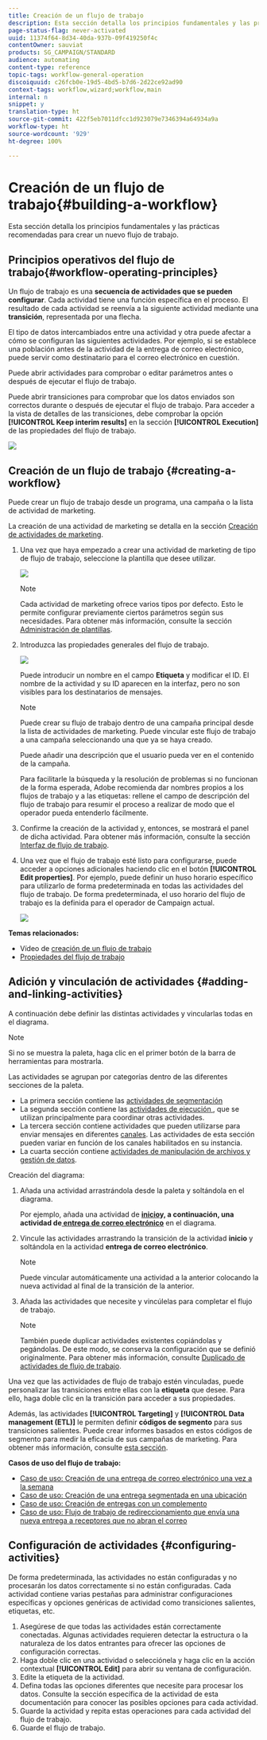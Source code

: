 ```yaml
---
title: Creación de un flujo de trabajo
description: Esta sección detalla los principios fundamentales y las prácticas recomendadas para crear un nuevo flujo de trabajo.
page-status-flag: never-activated
uuid: 11374f64-8d34-40da-937b-09f419250f4c
contentOwner: sauviat
products: SG_CAMPAIGN/STANDARD
audience: automating
content-type: reference
topic-tags: workflow-general-operation
discoiquuid: c26fcb0e-19d5-4bd5-b7d6-2d22ce92ad90
context-tags: workflow,wizard;workflow,main
internal: n
snippet: y
translation-type: ht
source-git-commit: 422f5eb7011dfcc1d923079e7346394a64934a9a
workflow-type: ht
source-wordcount: '929'
ht-degree: 100%

---
```



# Creación de un flujo de trabajo{#building-a-workflow}

Esta sección detalla los principios fundamentales y las prácticas recomendadas para crear un nuevo flujo de trabajo.

## Principios operativos del flujo de trabajo{#workflow-operating-principles}

Un flujo de trabajo es una **secuencia de actividades que se pueden configurar**. Cada actividad tiene una función específica en el proceso. El resultado de cada actividad se reenvía a la siguiente actividad mediante una **transición**, representada por una flecha.

El tipo de datos intercambiados entre una actividad y otra puede afectar a cómo se configuran las siguientes actividades. Por ejemplo, si se establece una población antes de la actividad de la entrega de correo electrónico, puede servir como destinatario para el correo electrónico en cuestión.

Puede abrir actividades para comprobar o editar parámetros antes o después de ejecutar el flujo de trabajo.

Puede abrir transiciones para comprobar que los datos enviados son correctos durante o después de ejecutar el flujo de trabajo. Para acceder a la vista de detalles de las transiciones, debe comprobar la opción **[!UICONTROL Keep interim results]** en la sección **[!UICONTROL Execution]** de las propiedades del flujo de trabajo.

![](assets/workflow_overview.png)


## Creación de un flujo de trabajo {#creating-a-workflow}

Puede crear un flujo de trabajo desde un programa, una campaña o la lista de actividad de marketing.

La creación de una actividad de marketing se detalla en la sección [Creación de actividades de marketing](../../start/using/marketing-activities.md#creating-a-marketing-activity).

1. Una vez que haya empezado a crear una actividad de marketing de tipo de flujo de trabajo, seleccione la plantilla que desee utilizar.

   ![](assets/workflow_creation_1.png)

   >[!NOTE]
   >
   >Cada actividad de marketing ofrece varios tipos por defecto. Esto le permite configurar previamente ciertos parámetros según sus necesidades. Para obtener más información, consulte la sección [Administración de plantillas](../../start/using/marketing-activity-templates.md).

1. Introduzca las propiedades generales del flujo de trabajo.

   ![](assets/workflow_creation_2.png)

   Puede introducir un nombre en el campo **Etiqueta** y modificar el ID. El nombre de la actividad y su ID aparecen en la interfaz, pero no son visibles para los destinatarios de mensajes.

   >[!NOTE]
   >
   >Puede crear su flujo de trabajo dentro de una campaña principal desde la lista de actividades de marketing. Puede vincular este flujo de trabajo a una campaña seleccionando una que ya se haya creado.

   Puede añadir una descripción que el usuario pueda ver en el contenido de la campaña.

   Para facilitarle la búsqueda y la resolución de problemas si no funcionan de la forma esperada, Adobe recomienda dar nombres propios a los flujos de trabajo y a las etiquetas: rellene el campo de descripción del flujo de trabajo para resumir el proceso a realizar de modo que el operador pueda entenderlo fácilmente.

1. Confirme la creación de la actividad y, entonces, se mostrará el panel de dicha actividad. Para obtener más información, consulte la sección [Interfaz de flujo de trabajo](../../automating/using/workflow-interface.md).

1. Una vez que el flujo de trabajo esté listo para configurarse, puede acceder a opciones adicionales haciendo clic en el botón **[!UICONTROL Edit properties]**. Por ejemplo, puede definir un huso horario específico para utilizarlo de forma predeterminada en todas las actividades del flujo de trabajo. De forma predeterminada, el uso horario del flujo de trabajo es la definida para el operador de Campaign actual.

   ![](assets/workflow_properties.png)

**Temas relacionados:**

* Vídeo de [creación de un flujo de trabajo](https://docs.adobe.com/content/help/es-ES/campaign-standard/using/managing-processes-and-data/workflow-general-operation/building-a-workflow.html)
* [Propiedades del flujo de trabajo](../../automating/using/managing-execution-options.md)

## Adición y vinculación de actividades {#adding-and-linking-activities}

A continuación debe definir las distintas actividades y vincularlas todas en el diagrama.

>[!NOTE]
>
>Si no se muestra la paleta, haga clic en el primer botón de la barra de herramientas para mostrarla.

Las actividades se agrupan por categorías dentro de las diferentes secciones de la paleta.

* La primera sección contiene las [actividades de segmentación](../../automating/using/about-targeting-activities.md)
* La segunda sección contiene las [actividades de ejecución ](../../automating/using/about-execution-activities.md), que se utilizan principalmente para coordinar otras actividades.
* La tercera sección contiene actividades que pueden utilizarse para enviar mensajes en diferentes [canales](../../automating/using/about-channel-activities.md). Las actividades de esta sección pueden variar en función de los canales habilitados en su instancia.
* La cuarta sección contiene [actividades de manipulación de archivos y gestión de datos](../../automating/using/about-data-management-activities.md).

Creación del diagrama:

1. Añada una actividad arrastrándola desde la paleta y soltándola en el diagrama.

   Por ejemplo, añada una actividad de **[inicio](../../automating/using/start-and-end.md)**y, a continuación, una actividad de**[ entrega de correo electrónico](../../automating/using/email-delivery.md)** en el diagrama.

1. Vincule las actividades arrastrando la transición de la actividad **inicio** y soltándola en la actividad **entrega de correo electrónico**.

   >[!NOTE]
   >
   >Puede vincular automáticamente una actividad a la anterior colocando la nueva actividad al final de la transición de la anterior.

1. Añada las actividades que necesite y vincúlelas para completar el flujo de trabajo.

   >[!NOTE]
   >
   >También puede duplicar actividades existentes copiándolas y pegándolas. De este modo, se conserva la configuración que se definió originalmente. Para obtener más información, consulte [Duplicado de actividades de flujo de trabajo](../../automating/using/workflow-interface.md#duplicating-workflow-activities).

Una vez que las actividades de flujo de trabajo estén vinculadas, puede personalizar las transiciones entre ellas con la **etiqueta** que desee. Para ello, haga doble clic en la transición para acceder a sus propiedades.

Además, las actividades **[!UICONTROL Targeting]** y **[!UICONTROL Data management (ETL)]** le permiten definir **códigos de segmento** para sus transiciones salientes. Puede crear informes basados en estos códigos de segmento para medir la eficacia de sus campañas de marketing. Para obtener más información, consulte [esta sección](../../reporting/using/creating-a-report-workflow-segment.md).

**Casos de uso del flujo de trabajo:**

* [Caso de uso: Creación de una entrega de correo electrónico una vez a la semana](../../automating/using/workflow-weekly-offer.md)
* [Caso de uso: Creación de una entrega segmentada en una ubicación](../../automating/using/workflow-segmentation-location.md)
* [Caso de uso: Creación de entregas con un complemento](../../automating/using/workflow-created-query-with-complement.md)
* [Caso de uso: Flujo de trabajo de redireccionamiento que envía una nueva entrega a receptores que no abran el correo](../../automating/using/workflow-cross-channel-retargeting.md)

## Configuración de actividades {#configuring-activities}

De forma predeterminada, las actividades no están configuradas y no procesarán los datos correctamente si no están configuradas. Cada actividad contiene varias pestañas para administrar configuraciones específicas y opciones genéricas de actividad como transiciones salientes, etiquetas, etc.

1. Asegúrese de que todas las actividades están correctamente conectadas. Algunas actividades requieren detectar la estructura o la naturaleza de los datos entrantes para ofrecer las opciones de configuración correctas.
1. Haga doble clic en una actividad o selecciónela y haga clic en la acción contextual **[!UICONTROL Edit]** para abrir su ventana de configuración.
1. Edite la etiqueta de la actividad.
1. Defina todas las opciones diferentes que necesite para procesar los datos. Consulte la sección específica de la actividad de esta documentación para conocer las posibles opciones para cada actividad.
1. Guarde la actividad y repita estas operaciones para cada actividad del flujo de trabajo.
1. Guarde el flujo de trabajo.
